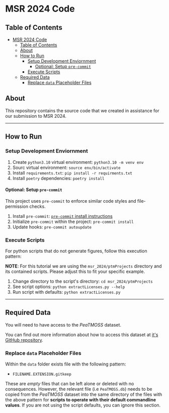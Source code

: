 # MSR 2024 Code

## Table of Contents

- [MSR 2024 Code](#msr-2024-code)
  - [Table of Contents](#table-of-contents)
  - [About](#about)
  - [How to Run](#how-to-run)
    - [Setup Development Enviornment](#setup-development-enviornment)
      - [Optional: Setup `pre-commit`](#optional-setup-pre-commit)
    - [Execute Scripts](#execute-scripts)
  - [Required Data](#required-data)
    - [Replace `data` Placeholder Files](#replace-data-placeholder-files)

## About

This repository contains the source code that we created in assistance for our
submission to MSR 2024.

______________________________________________________________________

## How to Run

### Setup Development Enviornment

1. Create `python3.10` virtual environment: `python3.10 -m venv env`
1. Sourc virtual environment: `source env/bin/activate`
1. Install `requirements.txt`: `pip install -r requirments.txt`
1. Install `poetry` dependencies: `poetry install`

#### Optional: Setup `pre-commit`

This project uses `pre-commit` to enforce similar code styles and
file-permission checks.

1. Install `pre-commit`:
   [`pre-commit` install instructions](https://pre-commit.com/#install)
1. Initialize `pre-commit` within the project: `pre-commit install`
1. Update hooks: `pre-commit autoupdate`

### Execute Scripts

For python scripts that do not generate figures, follow this execution pattern:

**NOTE**: For this tutorial we are using the `msr_2024/ptmProjects` directory
and its contained scripts. Please adjust this to fit your specific example.

1. Change directory to the script's directory: `cd msr_2024/ptmProjects`
1. See script options: `python extractLicenses.py --help`
1. Run script with defaults: `python extractLicenses.py`

______________________________________________________________________

## Required Data

You will need to have access to the *PeaTMOSS* dataset.

You can find out more information about how to access this dataset at
[it's GitHub repository](https://github.com/PurdueDualityLab/PeaTMOSS-Demos/tree/main).

### Replace `data` Placeholder Files

Within the `data` folder exists file with the following pattern:

- `FILENAME.EXTENSION.gitkeep`

These are *empty* files that can be left alone or deleted with no consequences.
However, the relevant file (i.e `PeaTMOSS.db`) needs to be copied from the
*PeaTMOSS* dataset into the same directory of the files with the above pattern
for **scripts to operate with their default commandline values**. If you are not
using the script defaults, you can ignore this section.
